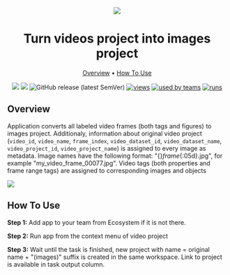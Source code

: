 <div align="center" markdown>
<img src="https://i.imgur.com/FbUmpLU.png"/>

# Turn videos project into images project

<p align="center">
  <a href="#Overview">Overview</a> •
  <a href="#How-To-Run">How To Use</a>
</p>


[![](https://img.shields.io/badge/supervisely-ecosystem-brightgreen)](https://ecosystem.supervise.ly/apps/turn-video-project-into-images)
[![](https://img.shields.io/badge/slack-chat-green.svg?logo=slack)](https://supervise.ly/slack)
![GitHub release (latest SemVer)](https://img.shields.io/github/v/release/supervisely-ecosystem/turn-video-project-into-images)
[![views](https://app.supervise.ly/public/api/v3/ecosystem.counters?repo=supervisely-ecosystem/turn-video-project-into-images&counter=views&label=views)](https://supervise.ly)
[![used by teams](https://app.supervise.ly/public/api/v3/ecosystem.counters?repo=supervisely-ecosystem/turn-video-project-into-images&counter=downloads&label=used%20by%20teams)](https://supervise.ly)
[![runs](https://app.supervise.ly/public/api/v3/ecosystem.counters?repo=supervisely-ecosystem/turn-video-project-into-images&counter=runs&label=runs&123)](https://supervise.ly)

</div>

## Overview

Application converts all labeled video frames (both tags and figures) to images project. Additionaly, information about original video project (`video_id`, `video_name`, `frame_index`, `video_dataset_id`, `video_dataset_name`, `video_project_id`, `video_project_name`) is assigned to every image as metadata. Image names have the following format: "{}_frame_{:05d}.jpg", for example "my_video_frame_00077.jpg". Video tags (both properties and frame range tags) are assigned to corresponding images and objects

<img src="https://i.imgur.com/7zQQVFA.png"/>

## How To Use

**Step 1:** Add app to your team from Ecosystem if it is not there.

**Step 2:** Run app from the context menu of video project

**Step 3:** Wait until the task is finished, new project with name = original name + "(images)" suffix is created in the same workspace. Link to project is available in task output column.
